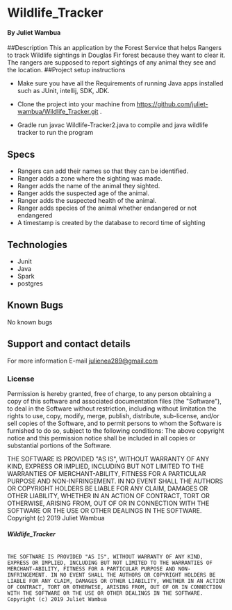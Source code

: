 # Wildlife_Tracker

#### By Juliet Wambua

##Description
This an application by the Forest Service that helps Rangers to track Wildlife sightings in Douglas Fir forest because they want to clear it. The rangers are supposed to report sightings of any animal they see and the location.
##Project setup instructions
* Make sure you have all the Requirements of running Java apps installed such as JUnit, intellij, SDK, JDK.

* Clone the project into your machine from https://github.com/juliet-wambua/Wildlife_Tracker.git .

* Gradle run javac Wildlife-Tracker2.java to compile and java wildlife tracker to run the program

## Specs
* Rangers can add their names so that they can be identified.
* Ranger adds a zone where the sighting was made.
* Ranger adds the name of the animal they sighted.
* Ranger adds the suspected age of the animal.
* Ranger adds the suspected health of the animal.
* Ranger adds species of the animal whether endangered or not endangered
* A timestamp is created by the database to record time of sighting
 
## Technologies
* Junit
* Java
* Spark
* postgres

## Known Bugs
No known bugs

## Support and contact details
For more information E-mail julienea289@gmail.com

### License
Permission is hereby granted, free of charge, to any person obtaining a copy of this software and associated documentation files (the "Software"), to deal in the Software without restriction, including without limitation the rights to use, copy, modify, merge, publish, distribute, sub-license, and/or sell copies of the Software, and to permit persons to whom the Software is furnished to do so, subject to the following conditions:
The above copyright notice and this permission notice shall be included in all copies or substantial portions of the Software.

THE SOFTWARE IS PROVIDED "AS IS", WITHOUT WARRANTY OF ANY KIND, EXPRESS OR IMPLIED, INCLUDING BUT NOT LIMITED TO THE WARRANTIES OF MERCHANT-ABILITY, FITNESS FOR A PARTICULAR PURPOSE AND NON-INFRINGEMENT. IN NO EVENT SHALL THE AUTHORS OR COPYRIGHT HOLDERS BE LIABLE FOR ANY CLAIM, DAMAGES OR OTHER LIABILITY, WHETHER IN AN ACTION OF CONTRACT, TORT OR OTHERWISE, ARISING FROM, OUT OF OR IN CONNECTION WITH THE SOFTWARE OR THE USE OR OTHER DEALINGS IN THE SOFTWARE.
 Copyright (c) 2019 Juliet Wambua 
 ##### Wildlife_Tracker

                                                                                                                                                                                                                                                                                                                                                                                                                                                                                                                                                                                                                                                                                                                                                                                                                                                                                                                                                                                                                                                                                                                                                                                                                                                                                                                                                                                                                                                                                                                                       THE SOFTWARE IS PROVIDED "AS IS", WITHOUT WARRANTY OF ANY KIND, EXPRESS OR IMPLIED, INCLUDING BUT NOT LIMITED TO THE WARRANTIES OF MERCHANT-ABILITY, FITNESS FOR A PARTICULAR PURPOSE AND NON-INFRINGEMENT. IN NO EVENT SHALL THE AUTHORS OR COPYRIGHT HOLDERS BE LIABLE FOR ANY CLAIM, DAMAGES OR OTHER LIABILITY, WHETHER IN AN ACTION OF CONTRACT, TORT OR OTHERWISE, ARISING FROM, OUT OF OR IN CONNECTION WITH THE SOFTWARE OR THE USE OR OTHER DEALINGS IN THE SOFTWARE. Copyright (c) 2019 Juliet Wambua